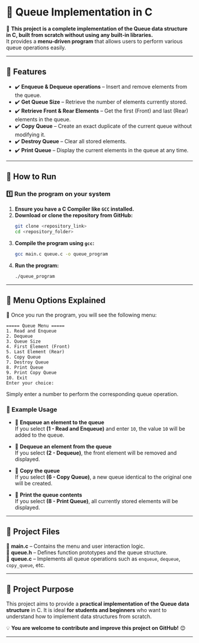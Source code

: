 # 📌 Queue Implementation in C  

🚀 **This project is a complete implementation of the Queue data structure in C, built from scratch without using any built-in libraries.**  
It provides a **menu-driven program** that allows users to perform various queue operations easily.  

---

## 🔹 Features  
- ✔️ **Enqueue & Dequeue operations** – Insert and remove elements from the queue.  
- ✔️ **Get Queue Size** – Retrieve the number of elements currently stored.  
- ✔️ **Retrieve Front & Rear Elements** – Get the first (Front) and last (Rear) elements in the queue.  
- ✔️ **Copy Queue** – Create an exact duplicate of the current queue without modifying it.  
- ✔️ **Destroy Queue** – Clear all stored elements.  
- ✔️ **Print Queue** – Display the current elements in the queue at any time.  

---

## 🔹 How to Run  
### 1️⃣ Run the program on your system  
1. **Ensure you have a C Compiler like `GCC` installed.**  
2. **Download or clone the repository from GitHub:**  
   ```bash
   git clone <repository_link>
   cd <repository_folder>
   ```
3. **Compile the program using `gcc`:**  
   ```bash
   gcc main.c queue.c -o queue_program
   ```
4. **Run the program:**  
   ```bash
   ./queue_program
   ```

---

## 🔹 Menu Options Explained  
📜 Once you run the program, you will see the following menu:  
```plaintext
===== Queue Menu =====
1. Read and Enqueue
2. Dequeue
3. Queue Size
4. First Element (Front)
5. Last Element (Rear)
6. Copy Queue
7. Destroy Queue
8. Print Queue
9. Print Copy Queue
10. Exit
Enter your choice:
```
Simply enter a number to perform the corresponding queue operation.

### 📌 Example Usage  
- 🔹 **Enqueue an element to the queue**  
  If you select **(1 - Read and Enqueue)** and enter `10`, the value `10` will be added to the queue.  

- 🔹 **Dequeue an element from the queue**  
  If you select **(2 - Dequeue)**, the front element will be removed and displayed.  

- 🔹 **Copy the queue**  
  If you select **(6 - Copy Queue)**, a new queue identical to the original one will be created.  

- 🔹 **Print the queue contents**  
  If you select **(8 - Print Queue)**, all currently stored elements will be displayed.  

---

## 🔹 Project Files  
📂 **main.c** – Contains the menu and user interaction logic.  
📂 **queue.h** – Defines function prototypes and the queue structure.  
📂 **queue.c** – Implements all queue operations such as `enqueue`, `dequeue`, `copy_queue`, etc.  

---

## 🎯 Project Purpose  
This project aims to provide a **practical implementation of the Queue data structure** in C. It is ideal **for students and beginners** who want to understand how to implement data structures from scratch.

💡 **You are welcome to contribute and improve this project on GitHub!** 😊  

---
